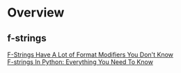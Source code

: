 # Overview

## f-strings
[F-Strings Have A Lot of Format Modifiers You Don't Know](https://www.youtube.com/watch?v=dlfn1WrZZ2M)  
[F-strings In Python: Everything You Need To Know](https://www.youtube.com/watch?v=Mfmr_Puhtew)  